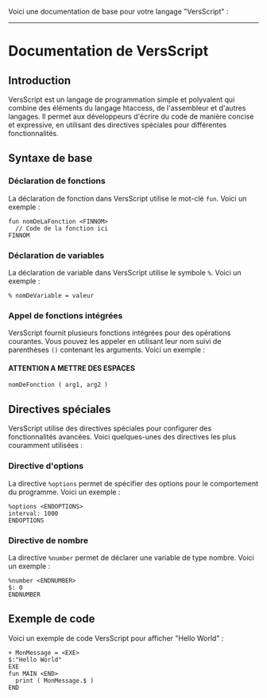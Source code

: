 Voici une documentation de base pour votre langage "VersScript" :

---
# Documentation de VersScript

## Introduction
VersScript est un langage de programmation simple et polyvalent qui combine des éléments du langage htaccess, de l'assembleur et d'autres langages. Il permet aux développeurs d'écrire du code de manière concise et expressive, en utilisant des directives spéciales pour différentes fonctionnalités.

## Syntaxe de base
### Déclaration de fonctions
La déclaration de fonction dans VersScript utilise le mot-clé `fun`. Voici un exemple :

```VersScript
fun nomDeLaFonction <FINNOM>
  // Code de la fonction ici
FINNOM
```

### Déclaration de variables
La déclaration de variable dans VersScript utilise le symbole `%`. Voici un exemple :

```VersScript
% nomDeVariable = valeur
```

### Appel de fonctions intégrées
VersScript fournit plusieurs fonctions intégrées pour des opérations courantes. Vous pouvez les appeler en utilisant leur nom suivi de parenthèses `()` contenant les arguments. Voici un exemple :
#### ATTENTION A METTRE DES ESPACES
```VersScript
nomDeFonction ( arg1, arg2 )
```

## Directives spéciales
VersScript utilise des directives spéciales pour configurer des fonctionnalités avancées. Voici quelques-unes des directives les plus couramment utilisées :

### Directive d'options
La directive `%options` permet de spécifier des options pour le comportement du programme. Voici un exemple :

```VersScript
%options <ENDOPTIONS>
interval: 1000
ENDOPTIONS
```

### Directive de nombre
La directive `%number` permet de déclarer une variable de type nombre. Voici un exemple :

```VersScript
%number <ENDNUMBER>
$: 0
ENDNUMBER
```

## Exemple de code
Voici un exemple de code VersScript pour afficher "Hello World" :

```VersScript
+ MonMessage = <EXE>
$:"Hello World"
EXE
fun MAIN <END>
  print ( MonMessage.$ )
END
```